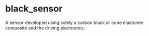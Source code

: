 # black_sensor
A sensor developed using solely a carbon black silicone elastomer composite and the driving electronics. 
